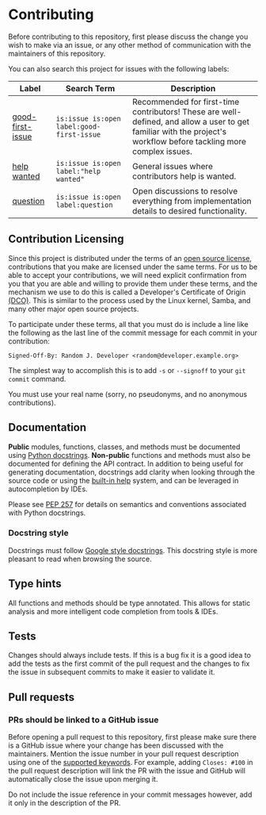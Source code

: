# Contributing

Before contributing to this repository, first please discuss the change you wish to make via an
issue, or any other method of communication with the maintainers of this repository.

You can also search this project for issues with the following labels:

| Label                                                                                                                                     | Search Term                               | Description                                                                                                                                                        |
| ----------------------------------------------------------------------------------------------------------------------------------------- | ----------------------------------------- | ------------------------------------------------------------------------------------------------------------------------------------------------------------------ |
| [good-first-issue](https://github.com/bloomberg/pystack/search?q=is%3Aissue+is%3Aopen+label%3Agood-first-issue&type=Issues&utf8=%E2%9C%93) | `is:issue is:open label:good-first-issue` | Recommended for first-time contributors! These are well-defined, and allow a user to get familiar with the project's workflow before tackling more complex issues. |
| [help wanted](https://github.com/bloomberg/pystack/search?q=is%3Aissue+is%3Aopen+label%3A%22help+wanted%22+&type=Issues&utf8=%E2%9C%93)    | `is:issue is:open label:"help wanted"`    | General issues where contributors help is wanted.                                                                                                                  |
| [question](https://github.com/bloomberg/pystack/search?q=is%3Aissue+is%3Aopen+label%3Aquestion&type=Issues&utf8=%E2%9C%93)                 | `is:issue is:open label:question`         | Open discussions to resolve everything from implementation details to desired functionality.                                                                       |

## Contribution Licensing

Since this project is distributed under the terms of an [open source license](LICENSE),
contributions that you make are licensed under the same terms. For us to be able to accept your
contributions, we will need explicit confirmation from you that you are able and willing to provide
them under these terms, and the mechanism we use to do this is called a Developer's Certificate of
Origin [(DCO)](https://github.com/bloomberg/.github/blob/main/DCO.md). This is similar to the
process used by the Linux kernel, Samba, and many other major open source projects.

To participate under these terms, all that you must do is include a line like the following as the
last line of the commit message for each commit in your contribution:

    Signed-Off-By: Random J. Developer <random@developer.example.org>

The simplest way to accomplish this is to add `-s` or `--signoff` to your `git commit` command.

You must use your real name (sorry, no pseudonyms, and no anonymous contributions).

## Documentation

**Public** modules, functions, classes, and methods must be documented using [Python
docstrings][pep 257]. **Non-public** functions and methods must also be documented for defining the
API contract. In addition to being useful for generating documentation, docstrings add clarity when
looking through the source code or using the [built-in help][builtin-help] system, and can be
leveraged in autocompletion by IDEs.

Please see [PEP 257][] for details on semantics and conventions associated with Python docstrings.

### Docstring style

Docstrings must follow [Google style docstrings][google-style]. This docstring style is more
pleasant to read when browsing the source.

## Type hints

All functions and methods should be type annotated. This allows for static analysis and more
intelligent code completion from tools & IDEs.

## Tests

Changes should always include tests. If this is a bug fix it is a good idea to add the tests as the
first commit of the pull request and the changes to fix the issue in subsequent commits to make it
easier to validate it.

## Pull requests

### PRs should be linked to a GitHub issue

Before opening a pull request to this repository, first please make sure there is a GitHub issue
where your change has been discussed with the maintainers. Mention the issue number in your pull
request description using one of the
[supported keywords](https://help.github.com/articles/closing-issues-using-keywords/). For example,
adding `Closes: #100` in the pull request description will link the PR with the issue and GitHub
will automatically close the issue upon merging it.

Do not include the issue reference in your commit messages however, add it only in the description
of the PR.

<!-- LINKS -->

[pep 257]: https://www.python.org/dev/peps/pep-0257/ "Docstring Conventions"
[pep 484]: https://www.python.org/dev/peps/pep-0484/ "Type Hints"
[google-style]: https://sphinxcontrib-napoleon.readthedocs.io/en/latest/example_google.html "Example Google Style Python Docstrings"
[builtin-help]: https://docs.python.org/3/library/functions.html#help

<!--
vim: tw=99:spell
-->

